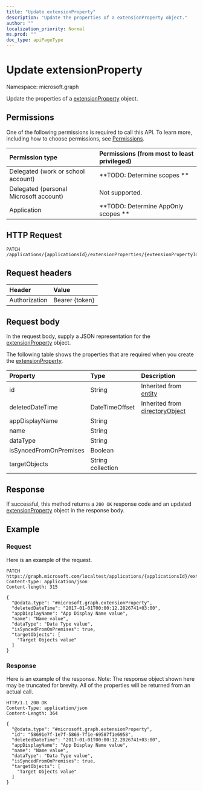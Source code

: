 ```yaml
---
title: "Update extensionProperty"
description: "Update the properties of a extensionProperty object."
author: ""
localization_priority: Normal
ms.prod: ""
doc_type: apiPageType
---
```


# Update extensionProperty

Namespace: microsoft.graph

Update the properties of a [extensionProperty](../resources/extensionproperty.md) object.

## Permissions
One of the following permissions is required to call this API. To learn more, including how to choose permissions, see [Permissions](/concepts/permissions-reference.md).

|Permission type|Permissions (from most to least privileged)|
|:---|:---|
|Delegated (work or school account)|**TODO: Determine scopes **|
|Delegated (personal Microsoft account)|Not supported.|
|Application|**TODO: Determine AppOnly scopes **|

## HTTP Request
<!-- {
  "blockType": "ignored"
}
-->
``` http
PATCH /applications/{applicationsId}/extensionProperties/{extensionPropertyId}
```

## Request headers
|Header|Value|
|:---|:---|
|Authorization|Bearer {token}|

## Request body
In the request body, supply a JSON representation for the [extensionProperty](../resources/extensionproperty.md) object.

The following table shows the properties that are required when you create the [extensionProperty](../resources/extensionproperty.md).

|Property|Type|Description|
|:---|:---|:---|
|id|String| Inherited from [entity](../resources/entity.md)|
|deletedDateTime|DateTimeOffset| Inherited from [directoryObject](../resources/directoryobject.md)|
|appDisplayName|String||
|name|String||
|dataType|String||
|isSyncedFromOnPremises|Boolean||
|targetObjects|String collection||



## Response
If successful, this method returns a `200 OK` response code and an updated [extensionProperty](../resources/extensionproperty.md) object in the response body.

## Example

### Request
Here is an example of the request.
<!-- {
  "blockType": "request",
  "name": "update_extensionproperty"
}
-->
``` http
PATCH https://graph.microsoft.com/localtest/applications/{applicationsId}/extensionProperties/{extensionPropertyId}
Content-type: application/json
Content-length: 315

{
  "@odata.type": "#microsoft.graph.extensionProperty",
  "deletedDateTime": "2017-01-01T00:00:12.2826741+03:00",
  "appDisplayName": "App Display Name value",
  "name": "Name value",
  "dataType": "Data Type value",
  "isSyncedFromOnPremises": true,
  "targetObjects": [
    "Target Objects value"
  ]
}
```

### Response
Here is an example of the response. Note: The response object shown here may be truncated for brevity. All of the properties will be returned from an actual call.
<!-- {
  "blockType": "response",
  "truncated": true
}
-->
``` http
HTTP/1.1 200 OK
Content-Type: application/json
Content-Length: 364

{
  "@odata.type": "#microsoft.graph.extensionProperty",
  "id": "58691e7f-1e7f-5869-7f1e-69587f1e6958",
  "deletedDateTime": "2017-01-01T00:00:12.2826741+03:00",
  "appDisplayName": "App Display Name value",
  "name": "Name value",
  "dataType": "Data Type value",
  "isSyncedFromOnPremises": true,
  "targetObjects": [
    "Target Objects value"
  ]
}
```

